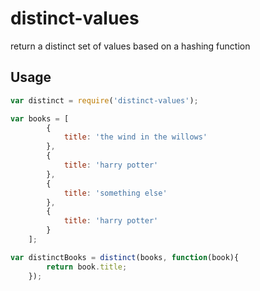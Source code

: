 # distinct-values

return a distinct set of values based on a hashing function

## Usage

```javascript
var distinct = require('distinct-values');

var books = [
        {
            title: 'the wind in the willows'
        },
        {
            title: 'harry potter'
        },
        {
            title: 'something else'
        },
        {
            title: 'harry potter'
        }
    ];

var distinctBooks = distinct(books, function(book){
        return book.title;
    });

```